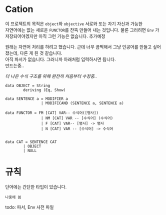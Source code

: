 # Cation
이 프로젝트의 목적은 `object`와 `objective` 서로와 또는 자기 자신과 가능한  
자연어에는 없는 새로운 `FUNCTOR`를 잔뜩 만들어 내는 것입니다.  물론 그러려면  `Env` 가 저장되어야겠지만 아직 그런 기능은 없습니다. 추가예정

   
원래는 자연어 처리를 하려고 했습니다. 근데 너무 끔찍해서 그냥 인공어를 만들고 싶어졌는데, 다른 게 된 것 같습니다.  
아직 파서가 없습니다. 그러니까 아래처럼 입력하시면 됩니다.  
만드는중..

*더 나은 수식 구조를 위해 완전히 처음부터 수정중..*


```
data OBJECT = String
        deriving (Eq, Show)

data SENTENCE a = MODIFIER a
                | MODIFICAND (SENTENCE a, SENTENCE a)

data FUNCTOR = FM [CAT] VAR-- 수식어([명사]) 
                | NM [CAT] VAR -- [수식어] (수식어)
                | F [CAT] VAR-- [명사] -> 명사
                | N [CAT] VAR -- [수식어] -> 수식어


data CAT = SENTENCE CAT
        | OBJECT
        | NULL

```


# 규칙

단어에는 간단한 타입이 있습니다.
```
나중에 씀
```

todo: 파서, Env 사전 파일

